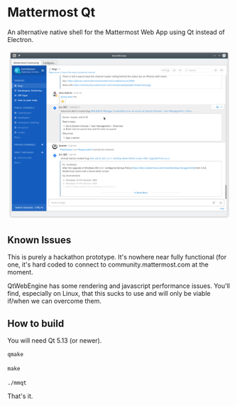 Mattermost Qt
=============

An alternative native shell for the Mattermost Web App using Qt instead of Electron.

![MMQt Screenshot](hackathon.png)

Known Issues
------------

This is purely a hackathon prototype. It's nowhere near fully functional (for one, it's hard coded
to connect to community.mattermost.com at the moment.

QtWebEngine has some rendering and javascript performance issues. You'll find, especially on Linux,
that this sucks to use and will only be viable if/when we can overcome them.


How to build
------------

You will need Qt 5.13 (or newer).

    qmake 

    make

    ./mmqt

That's it.


